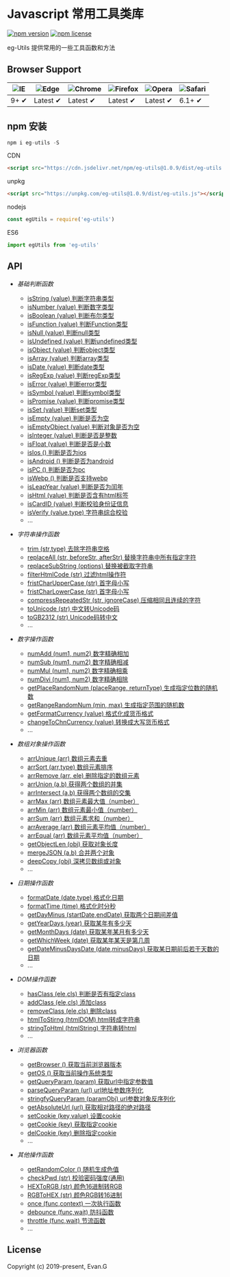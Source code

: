 # Javascript 常用工具类库

[![npm version](https://img.shields.io/npm/v/eg-utils.svg?style=flat-square)](https://www.npmjs.org/package/eg-utils)
[![npm license](https://img.shields.io/github/license/mashape/apistatus.svg)](https://github.com/xuliangzhan/xe-utils/blob/master/LICENSE)

eg-Utils 提供常用的一些工具函数和方法

## Browser Support

![IE](https://raw.github.com/alrra/browser-logos/master/src/archive/internet-explorer_7-8/internet-explorer_7-8_48x48.png) | ![Edge](https://raw.github.com/alrra/browser-logos/master/src/edge/edge_48x48.png) | ![Chrome](https://raw.github.com/alrra/browser-logos/master/src/chrome/chrome_48x48.png) | ![Firefox](https://raw.github.com/alrra/browser-logos/master/src/firefox/firefox_48x48.png) | ![Opera](https://raw.github.com/alrra/browser-logos/master/src/opera/opera_48x48.png) | ![Safari](https://raw.github.com/alrra/browser-logos/master/src/safari/safari_48x48.png)
--- | --- | --- | --- | --- | --- |
9+ ✔ | Latest ✔ | Latest ✔ | Latest ✔ | Latest ✔ | 6.1+ ✔ |

## npm 安装

```javascript
npm i eg-utils -S
```
CDN

```html
<script src="https://cdn.jsdelivr.net/npm/eg-utils@1.0.9/dist/eg-utils.js"></script>
```

unpkg
```html
<script src="https://unpkg.com/eg-utils@1.0.9/dist/eg-utils.js"></script>
```

nodejs

```javascript
const egUtils = require('eg-utils')
```

ES6

```javascript
import egUtils from 'eg-utils'
```
 
## API 

* *基础判断函数* 

  * [isString (value) 判断字符串类型]()
  * [isNumber (value) 判断数字类型]()
  * [isBoolean (value) 判断布尔类型]() 
  * [isFunction (value) 判断Function类型]()
  * [isNull (value) 判断null类型]()
  * [isUndefined (value) 判断undefined类型]()
  * [isObject (value) 判断object类型]()
  * [isArray (value) 判断array类型]() 
  * [isDate (value) 判断date类型]()
  * [isRegExp (value) 判断regExp类型]()
  * [isError (value) 判断error类型]()
  * [isSymbol (value) 判断symbol类型]() 
  * [isPromise (value) 判断promise类型]()
  * [isSet (value) 判断set类型]()
  * [isEmpty (value) 判断是否为空]()
  * [isEmptyObject (value) 判断对象是否为空]()
  * [isInteger (value) 判断是否是整数]()
  * [isFloat (value) 判断是否是小数]()
  * [isIos () 判断是否为ios]()
  * [isAndroid () 判断是否为android]()
  * [isPC () 判断是否为pc]()
  * [isWebp () 判断是否支持webp]()
  * [isLeapYear (value) 判断是否为闰年]()
  * [isHtml (value) 判断是否含有html标签]()
  * [isCardID (value) 判断校验身份证信息]()
  * [isVerify (value,type) 字符串综合校验]()
  * ...
  
* *字符串操作函数* 

  * [trim (str,type) 去除字符串空格]()
  * [replaceAll (str, beforeStr, afterStr) 替换字符串中所有指定字符]()
  * [replaceSubString (options) 替换被截取字符串]()
  * [filterHtmlCode (str) 过滤html操作符]()
  * [fristCharUpperCase (str) 首字母小写]()
  * [fristCharLowerCase (str) 首字母小写]()
  * [compressRepeatedStr (str, ignoreCase) 压缩相同且连续的字符]()
  * [toUnicode (str) 中文转Unicode码]()
  * [toGB2312 (str) Unicode码转中文]()
  * ...

* *数字操作函数* 

  * [numAdd (num1, num2) 数字精确相加]()
  * [numSub (num1, num2) 数字精确相减]()
  * [numMul (num1, num2) 数字精确相乘]()
  * [numDivi (num1, num2) 数字精确相除]()
  * [getPlaceRandomNum (placeRange, returnType) 生成指定位数的随机数]()
  * [getRangeRandomNum (min, max) 生成指定范围的随机数]()
  * [getFormatCurrency (value) 格式化成货币格式]()
  * [changeToChnCurrency (value) 转换成大写货币格式]()
  * ...

* *数组对象操作函数* 

  * [arrUnique (arr) 数组元素去重]()
  * [arrSort (arr,type) 数组元素排序]()
  * [arrRemove (arr, ele) 删除指定的数组元素]()
  * [arrUnion (a,b) 获得两个数组的并集]()
  * [arrIntersect (a,b) 获得两个数组的交集]()
  * [arrMax (arr) 数组元素最大值（number）]()
  * [arrMin (arr) 数组元素最小值（number）]()
  * [arrSum (arr) 数组元素求和（number）]()
  * [arrAverage (arr) 数组元素平均值（number）]()
  * [arrEqual (arr) 数组元素平均值（number）]()
  * [getObjectLen (obj) 获取对象长度]()
  * [mergeJSON (a,b) 合并两个对象]()
  * [deepCopy (obj) 深拷贝数组或对象]()
  * ...

* *日期操作函数* 

  * [formatDate (date,type) 格式化日期]()
  * [formatTime (time) 格式化时分秒]()
  * [getDayMinus (startDate,endDate) 获取两个日期间差值]()
  * [getYearDays (year) 获取某年有多少天]()
  * [getMonthDays (date) 获取某年某月有多少天]()
  * [getWhichWeek (date) 获取某年某天是第几周]()
  * [getDateMinusDaysDate (date,minusDays) 获取某日期前后若干天数的日期]() 
  * ...

* *DOM操作函数* 
  * [hasClass (ele,cls) 判断是否有指定class]()
  * [addClass (ele,cls) 添加class]()
  * [removeClass (ele,cls) 删除class]()
  * [htmlToStirng (htmlDOM) html转成字符串]()
  * [stringToHtml (htmlString) 字符串转html]()
  * ...

* *浏览器函数* 

  * [getBrowser () 获取当前浏览器版本]()
  * [getOS () 获取当前操作系统类型]()
  * [getQueryParam (param) 获取url中指定参数值]()
  * [parseQueryParam (url) url地址参数序列化]()
  * [stringfyQueryParam (paramObj) url参数对象反序列化]()
  * [getAbsoluteUrl (url) 获取相对路径的绝对路径]()
  * [setCookie (key,value) 设置cookie]()
  * [getCookie (key) 获取指定cookie]()
  * [delCookie (key) 删除指定cookie]()
  * ...

* *其他操作函数* 

  * [getRandomColor () 随机生成色值]()
  * [checkPwd (str) 校验密码强度(通用)]()
  * [HEXToRGB (str) 颜色16进制转RGB]()
  * [RGBToHEX (str) 颜色RGB转16进制]()
  * [once (func,context) 一次执行函数]()
  * [debounce (func,wait) 防抖函数]()
  * [throttle (func,wait) 节流函数]()
  * ...

## License

Copyright (c) 2019-present, Evan.G
